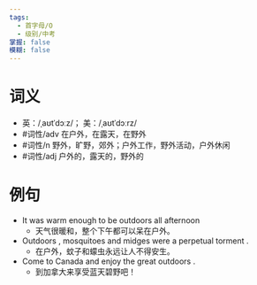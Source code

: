 ```yaml
---
tags:
  - 首字母/O
  - 级别/中考
掌握: false
模糊: false
---
```

# 词义
- 英：/ˌaʊtˈdɔːz/； 美：/ˌaʊtˈdɔːrz/
- #词性/adv  在户外，在露天，在野外
- #词性/n  野外，旷野，郊外；户外工作，野外活动，户外休闲
- #词性/adj  户外的，露天的，野外的
# 例句
- It was warm enough to be outdoors all afternoon
	- 天气很暖和，整个下午都可以呆在户外。
- Outdoors , mosquitoes and midges were a perpetual torment .
	- 在户外，蚊子和蠓虫永远让人不得安生。
- Come to Canada and enjoy the great outdoors .
	- 到加拿大来享受蓝天碧野吧！
